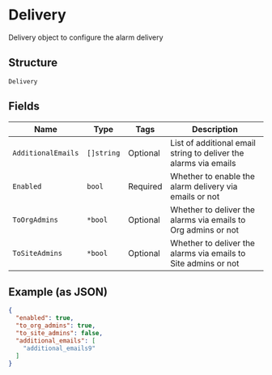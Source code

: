 
# Delivery

Delivery object to configure the alarm delivery

## Structure

`Delivery`

## Fields

| Name | Type | Tags | Description |
|  --- | --- | --- | --- |
| `AdditionalEmails` | `[]string` | Optional | List of additional email string to deliver the alarms via emails |
| `Enabled` | `bool` | Required | Whether to enable the alarm delivery via emails or not |
| `ToOrgAdmins` | `*bool` | Optional | Whether to deliver the alarms via emails to Org admins or not |
| `ToSiteAdmins` | `*bool` | Optional | Whether to deliver the alarms via emails to Site admins or not |

## Example (as JSON)

```json
{
  "enabled": true,
  "to_org_admins": true,
  "to_site_admins": false,
  "additional_emails": [
    "additional_emails9"
  ]
}
```


